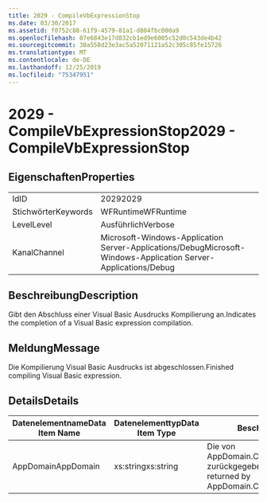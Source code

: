 ```yaml
---
title: 2029 - CompileVbExpressionStop
ms.date: 03/30/2017
ms.assetid: f0752c88-61f9-4579-81a1-d804fbc000a9
ms.openlocfilehash: 07e6843e17d832cb1ed9e6005c52d0c543de4b42
ms.sourcegitcommit: 30a558d23e3ac5a52071121a52c305c85fe15726
ms.translationtype: MT
ms.contentlocale: de-DE
ms.lasthandoff: 12/25/2019
ms.locfileid: "75347951"
---
```

# <a name="2029---compilevbexpressionstop"></a><span data-ttu-id="cc304-102">2029 - CompileVbExpressionStop</span><span class="sxs-lookup"><span data-stu-id="cc304-102">2029 - CompileVbExpressionStop</span></span>
## <a name="properties"></a><span data-ttu-id="cc304-103">Eigenschaften</span><span class="sxs-lookup"><span data-stu-id="cc304-103">Properties</span></span>  
  
|||  
|-|-|  
|<span data-ttu-id="cc304-104">Id</span><span class="sxs-lookup"><span data-stu-id="cc304-104">ID</span></span>|<span data-ttu-id="cc304-105">2029</span><span class="sxs-lookup"><span data-stu-id="cc304-105">2029</span></span>|  
|<span data-ttu-id="cc304-106">Stichwörter</span><span class="sxs-lookup"><span data-stu-id="cc304-106">Keywords</span></span>|<span data-ttu-id="cc304-107">WFRuntime</span><span class="sxs-lookup"><span data-stu-id="cc304-107">WFRuntime</span></span>|  
|<span data-ttu-id="cc304-108">Level</span><span class="sxs-lookup"><span data-stu-id="cc304-108">Level</span></span>|<span data-ttu-id="cc304-109">Ausführlich</span><span class="sxs-lookup"><span data-stu-id="cc304-109">Verbose</span></span>|  
|<span data-ttu-id="cc304-110">Kanal</span><span class="sxs-lookup"><span data-stu-id="cc304-110">Channel</span></span>|<span data-ttu-id="cc304-111">Microsoft-Windows-Application Server-Applications/Debug</span><span class="sxs-lookup"><span data-stu-id="cc304-111">Microsoft-Windows-Application Server-Applications/Debug</span></span>|  
  
## <a name="description"></a><span data-ttu-id="cc304-112">Beschreibung</span><span class="sxs-lookup"><span data-stu-id="cc304-112">Description</span></span>  
 <span data-ttu-id="cc304-113">Gibt den Abschluss einer Visual Basic Ausdrucks Kompilierung an.</span><span class="sxs-lookup"><span data-stu-id="cc304-113">Indicates the completion of a Visual Basic expression compilation.</span></span>  
  
## <a name="message"></a><span data-ttu-id="cc304-114">Meldung</span><span class="sxs-lookup"><span data-stu-id="cc304-114">Message</span></span>  
 <span data-ttu-id="cc304-115">Die Kompilierung Visual Basic Ausdrucks ist abgeschlossen.</span><span class="sxs-lookup"><span data-stu-id="cc304-115">Finished compiling Visual Basic expression.</span></span>  
  
## <a name="details"></a><span data-ttu-id="cc304-116">Details</span><span class="sxs-lookup"><span data-stu-id="cc304-116">Details</span></span>  
  
|<span data-ttu-id="cc304-117">Datenelementname</span><span class="sxs-lookup"><span data-stu-id="cc304-117">Data Item Name</span></span>|<span data-ttu-id="cc304-118">Datenelementtyp</span><span class="sxs-lookup"><span data-stu-id="cc304-118">Data Item Type</span></span>|<span data-ttu-id="cc304-119">Beschreibung</span><span class="sxs-lookup"><span data-stu-id="cc304-119">Description</span></span>|  
|--------------------|--------------------|-----------------|  
|<span data-ttu-id="cc304-120">AppDomain</span><span class="sxs-lookup"><span data-stu-id="cc304-120">AppDomain</span></span>|<span data-ttu-id="cc304-121">xs:string</span><span class="sxs-lookup"><span data-stu-id="cc304-121">xs:string</span></span>|<span data-ttu-id="cc304-122">Die von AppDomain.CurrentDomain.FriendlyName zurückgegebene Zeichenfolge.</span><span class="sxs-lookup"><span data-stu-id="cc304-122">The string returned by AppDomain.CurrentDomain.FriendlyName.</span></span>|
